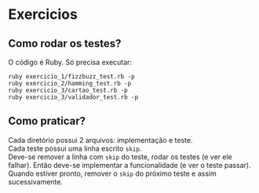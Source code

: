 # Exercicios

## Como rodar os testes?

O código é Ruby. Só precisa executar:  

`ruby exercicio_1/fizzbuzz_test.rb -p`  
`ruby exercicio_2/hamming_test.rb -p`  
`ruby exercicio_3/cartao_test.rb -p`  
`ruby exercicio_3/validador_test.rb -p`

## Como praticar?

Cada diretório possui 2 arquivos: implementação e teste.  
Cada teste possui uma linha escrito `skip`.  
Deve-se remover a linha com `skip` do teste, rodar os testes (e ver ele falhar).
Então deve-se implementar a funcionalidade (e ver o teste passar). Quando estiver
pronto, remover o `skip` do próximo teste e assim sucessivamente.
